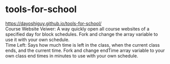 # tools-for-school
https://dayoshiguy.github.io/tools-for-school/ \
Course Website Veiwer: A way quickly open all course websites of a specified day for block schedules.  Fork and change the array variable to use it with your own schedule. \
Time Left: Says how much time is left in the class, when the current class ends, and the current time.  Fork and change endTime array variable to your own class end times in minutes to use with your own schedule.
